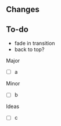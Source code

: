 ## Changes

## To-do

- fade in transition
- back to top?

Major

- [ ] a

Minor

- [ ] b

Ideas

- [ ] c
